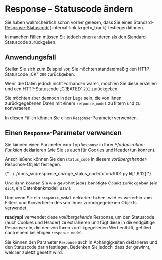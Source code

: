 # Response – Statuscode ändern

Sie haben wahrscheinlich schon vorher gelesen, dass Sie einen Standard-[Response-Statuscode](../tutorial/response-status-code.md){.internal-link target=_blank} festlegen können.

In manchen Fällen müssen Sie jedoch einen anderen als den Standard-Statuscode zurückgeben.

## Anwendungsfall

Stellen Sie sich zum Beispiel vor, Sie möchten standardmäßig den HTTP-Statuscode „OK“ `200` zurückgeben.

Wenn die Daten jedoch nicht vorhanden waren, möchten Sie diese erstellen und den HTTP-Statuscode „CREATED“ `201` zurückgeben.

Sie möchten aber dennoch in der Lage sein, die von Ihnen zurückgegebenen Daten mit einem `response_model` zu filtern und zu konvertieren.

In diesen Fällen können Sie einen `Response`-Parameter verwenden.

## Einen `Response`-Parameter verwenden

Sie können einen Parameter vom Typ `Response` in Ihrer *Pfadoperation-Funktion* deklarieren (wie Sie es auch für Cookies und Header tun können).

Anschließend können Sie den `status_code` in diesem *vorübergehenden* Response-Objekt festlegen.

{* ../../docs_src/response_change_status_code/tutorial001.py hl[1,9,12] *}

Und dann können Sie wie gewohnt jedes benötigte Objekt zurückgeben (ein `dict`, ein Datenbankmodell usw.).

Und wenn Sie ein `response_model` deklariert haben, wird es weiterhin zum Filtern und Konvertieren des von Ihnen zurückgegebenen Objekts verwendet.

**readyapi** verwendet diese *vorübergehende* Response, um den Statuscode (auch Cookies und Header) zu extrahieren und fügt diese in die endgültige Response ein, die den von Ihnen zurückgegebenen Wert enthält, gefiltert nach einem beliebigen `response_model`.

Sie können den Parameter `Response` auch in Abhängigkeiten deklarieren und den Statuscode darin festlegen. Bedenken Sie jedoch, dass der gewinnt, welcher zuletzt gesetzt wird.
